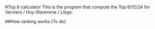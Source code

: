 #Top 6 calculator
This is the program that compute the Top 6/12/24 for Verviers / Huy-Waremme / Liège.

##How ranking works
[To do] 
